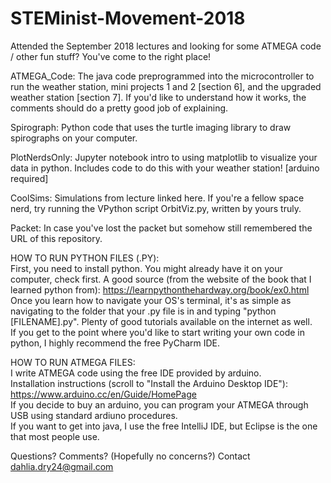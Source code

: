# STEMinist-Movement-2018
Attended the September 2018 lectures and looking for some ATMEGA code / other fun stuff? You've come to the right place!

ATMEGA_Code: The java code preprogrammed into the microcontroller to run the weather station, mini projects 1 and 2 [section 6], and the upgraded weather station [section 7].  If you'd like to understand how it works, the comments should do a pretty good job of explaining.

Spirograph: Python code that uses the turtle imaging library to draw spirographs on your computer.  

PlotNerdsOnly: Jupyter notebook intro to using matplotlib to visualize your data in python.  Includes code to do this with your weather station! [arduino required]

CoolSims: Simulations from lecture linked here.  If you're a fellow space nerd, try running the VPython script OrbitViz.py, written by yours truly.

Packet: In case you've lost the packet but somehow still remembered the URL of this repository.

HOW TO RUN PYTHON FILES (.PY):                                                                                    
First, you need to install python.  You might already have it on your computer, check first.
A good source (from the website of the book that I learned python from): https://learnpythonthehardway.org/book/ex0.html  
Once you learn how to navigate your OS's terminal, it's as simple as navigating to the folder that your .py file is in and typing "python [FILENAME].py".  Plenty of good tutorials available on the internet as well.                           
If you get to the point where you'd like to start writing your own code in python, I highly recommend the free PyCharm IDE.

HOW TO RUN ATMEGA FILES:                                                                                               
I write ATMEGA code using the free IDE provided by arduino.                                                               
Installation instructions (scroll to "Install the Arduino Desktop IDE"): https://www.arduino.cc/en/Guide/HomePage            
If you decide to buy an arduino, you can program your ATMEGA through USB using standard ardiuno procedures.                   
If you want to get into java, I use the free IntelliJ IDE, but Eclipse is the one that most people use.                       


Questions? Comments? (Hopefully no concerns?) Contact dahlia.dry24@gmail.com
